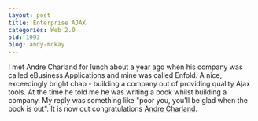 ```yaml
---
layout: post
title: Enterprise AJAX
categories: Web 2.0
old: 1993
blog: andy-mckay
---
```

<p>I met Andre Charland for lunch about a year ago when his company was called eBusiness Applications and mine was called Enfold. A nice, exceedingly bright chap - building a company out of providing quality Ajax tools. At the time he told me he was writing a book whilst building a company. My reply was something like "poor you, you'll be glad when the book is out". It is now out congratulations <a href="http://www.amazon.com/Enterprise-AJAX-Strategies-Performance-Applications/dp/0132242060/ref=sr_1_1/105-3058698-4378042?ie=UTF8&s=books&qid=1186513708&sr=1-1">Andre Charland</a>.</p>